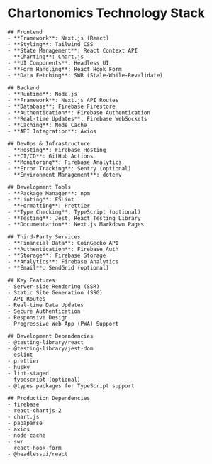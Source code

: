 # Chartonomics Technology Stack

    ## Frontend
    - **Framework**: Next.js (React)
    - **Styling**: Tailwind CSS
    - **State Management**: React Context API
    - **Charting**: Chart.js
    - **UI Components**: Headless UI
    - **Form Handling**: React Hook Form
    - **Data Fetching**: SWR (Stale-While-Revalidate)

    ## Backend
    - **Runtime**: Node.js
    - **Framework**: Next.js API Routes
    - **Database**: Firebase Firestore
    - **Authentication**: Firebase Authentication
    - **Real-time Updates**: Firebase WebSockets
    - **Caching**: Node Cache
    - **API Integration**: Axios

    ## DevOps & Infrastructure
    - **Hosting**: Firebase Hosting
    - **CI/CD**: GitHub Actions
    - **Monitoring**: Firebase Analytics
    - **Error Tracking**: Sentry (optional)
    - **Environment Management**: dotenv

    ## Development Tools
    - **Package Manager**: npm
    - **Linting**: ESLint
    - **Formatting**: Prettier
    - **Type Checking**: TypeScript (optional)
    - **Testing**: Jest, React Testing Library
    - **Documentation**: Next.js Markdown Pages

    ## Third-Party Services
    - **Financial Data**: CoinGecko API
    - **Authentication**: Firebase Auth
    - **Storage**: Firebase Storage
    - **Analytics**: Firebase Analytics
    - **Email**: SendGrid (optional)

    ## Key Features
    - Server-side Rendering (SSR)
    - Static Site Generation (SSG)
    - API Routes
    - Real-time Data Updates
    - Secure Authentication
    - Responsive Design
    - Progressive Web App (PWA) Support

    ## Development Dependencies
    - @testing-library/react
    - @testing-library/jest-dom
    - eslint
    - prettier
    - husky
    - lint-staged
    - typescript (optional)
    - @types packages for TypeScript support

    ## Production Dependencies
    - firebase
    - react-chartjs-2
    - chart.js
    - papaparse
    - axios
    - node-cache
    - swr
    - react-hook-form
    - @headlessui/react
